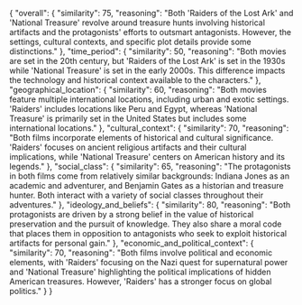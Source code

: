 {
    "overall": {
        "similarity": 75,
        "reasoning": "Both 'Raiders of the Lost Ark' and 'National Treasure' revolve around treasure hunts involving historical artifacts and the protagonists' efforts to outsmart antagonists. However, the settings, cultural contexts, and specific plot details provide some distinctions."
    },
    "time_period": {
        "similarity": 50,
        "reasoning": "Both movies are set in the 20th century, but 'Raiders of the Lost Ark' is set in the 1930s while 'National Treasure' is set in the early 2000s. This difference impacts the technology and historical context available to the characters."
    },
    "geographical_location": {
        "similarity": 60,
        "reasoning": "Both movies feature multiple international locations, including urban and exotic settings. 'Raiders' includes locations like Peru and Egypt, whereas 'National Treasure' is primarily set in the United States but includes some international locations."
    },
    "cultural_context": {
        "similarity": 70,
        "reasoning": "Both films incorporate elements of historical and cultural significance. 'Raiders' focuses on ancient religious artifacts and their cultural implications, while 'National Treasure' centers on American history and its legends."
    },
    "social_class": {
        "similarity": 65,
        "reasoning": "The protagonists in both films come from relatively similar backgrounds: Indiana Jones as an academic and adventurer, and Benjamin Gates as a historian and treasure hunter. Both interact with a variety of social classes throughout their adventures."
    },
    "ideology_and_beliefs": {
        "similarity": 80,
        "reasoning": "Both protagonists are driven by a strong belief in the value of historical preservation and the pursuit of knowledge. They also share a moral code that places them in opposition to antagonists who seek to exploit historical artifacts for personal gain."
    },
    "economic_and_political_context": {
        "similarity": 70,
        "reasoning": "Both films involve political and economic elements, with 'Raiders' focusing on the Nazi quest for supernatural power and 'National Treasure' highlighting the political implications of hidden American treasures. However, 'Raiders' has a stronger focus on global politics."
    }
}